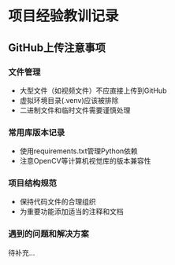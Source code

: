# 项目经验教训记录

## GitHub上传注意事项

### 文件管理
- 大型文件（如视频文件）不应直接上传到GitHub
- 虚拟环境目录(.venv)应该被排除
- 二进制文件和临时文件需要谨慎处理

### 常用库版本记录
- 使用requirements.txt管理Python依赖
- 注意OpenCV等计算机视觉库的版本兼容性

### 项目结构规范
- 保持代码文件的合理组织
- 为重要功能添加适当的注释和文档

### 遇到的问题和解决方案
待补充... 